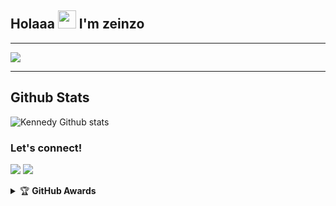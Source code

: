 ## Holaaa <img src="https://github.com/zeinzo/zeinzo/blob/master/Assets/Hi.gif" width="29px"> I'm zeinzo
___

<img src="https://telegra.ph/file/146c277c12f83e1db0b21.jpg" />

___
##   **Github Stats**
![Kennedy Github stats](https://github-readme-stats.vercel.app/api?username=zeinzo&show_icons=true&theme=tokyonight)

### Let's connect!
<p>
    <a href="https://t.me/rakaaanjayy" target="blank"><img src="https://img.shields.io/badge/@rakaaanjayy-30302f?style=flat&logo=telegram" /></a>
    <a href="https://instagram.com/knsgnwn_" target="blank"><img src="https://img.shields.io/badge/@knsgnwn_-30302f?style=flat&logo=instagram" /></a>
</p>
<details>
    <summary>&#127942 <b>GitHub Awards</b></summary><br/>

![Github Trophy](https://github-profile-trophy.vercel.app/?username=zeinzo)

</details
